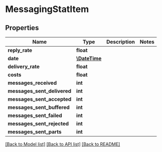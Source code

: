 # MessagingStatItem

## Properties
Name | Type | Description | Notes
------------ | ------------- | ------------- | -------------
**reply_rate** | **float** |  | 
**date** | [**\DateTime**](\DateTime.md) |  | 
**delivery_rate** | **float** |  | 
**costs** | **float** |  | 
**messages_received** | **int** |  | 
**messages_sent_delivered** | **int** |  | 
**messages_sent_accepted** | **int** |  | 
**messages_sent_buffered** | **int** |  | 
**messages_sent_failed** | **int** |  | 
**messages_sent_rejected** | **int** |  | 
**messages_sent_parts** | **int** |  | 

[[Back to Model list]](../README.md#documentation-for-models) [[Back to API list]](../README.md#documentation-for-api-endpoints) [[Back to README]](../README.md)


